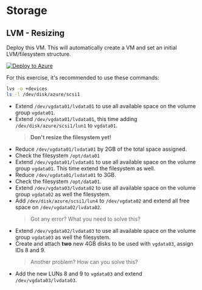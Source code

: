 # Storage
## LVM - Resizing
  Deploy this VM. This will automatically create a VM and set an initial LVM/filesystem structure.
   
  [![Deploy to Azure](https://aka.ms/deploytoazurebutton)](https://portal.azure.com/#create/Microsoft.Template/uri/https%3A%2F%2Fraw.githubusercontent.com%2Fjonathanbrenes%2Fstorage%2Fmain%2FLabs%2Fepic_storage_lab1.json)
  
  For this exercise, it's recommended to use these commands: 
  ```bash
  lvs -o +devices
  ls -l /dev/disk/azure/scsi1
  ```

  - Extend ```/dev/vgdata01/lvdata01``` to use all available space on the volume group ```vgdata01```.
  - Extend ```/dev/vgdata01/lvdata01```, this time adding ```/dev/disk/azure/scsi1/lun1``` to ```vgdata01```.
    > **Don't resize the filesystem yet!**
  - Reduce ```/dev/vgdata01/lvdata01``` by 2GB of the total space assigned.
  - Check the filesystem ```/opt/data01```
  - Extend ```/dev/vgdata01/lvdata01``` to use all available space on the volume group ```vgdata01```. This time extend the filesystem as well.
  - Reduce ```/dev/vgdata01/lvdata01``` to 3GB.
  - Check the filesystem ```/opt/data01```.
  - Extend ```/dev/vgdata03/lvdata02``` to use all available space on the volume group ```vgdata02``` as well the filesystem.
  - Add ```/dev/disk/azure/scsi1/lun4``` to ```/dev/vgdata02``` and extend all free space on ```/dev/vgdata02/lvdata02```.
    > Got any error? What you need to solve this?
  - Extend ```/dev/vgdata02/lvdata03``` to use all available space on the volume group ```vgdata03``` as well the filesystem.
  - Create and attach **two** new 4GB disks to be used with ```vgdata03```, assign IDs 8 and 9.
    > Another problem? How can you solve this?
  - Add the new LUNs 8 and 9 to ```vgdata03``` and extend  ```/dev/vgdata03/lvdata03```.

